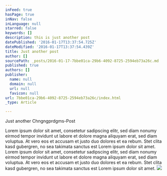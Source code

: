 ```yaml
---
inFeed: true
hasPage: true
inNav: false
inLanguage: null
starred: false
keywords: []
description: this is just another post
datePublished: '2016-01-17T13:37:54.725Z'
dateModified: '2016-01-17T13:37:54.439Z'
title: Just another post
author: []
sourcePath: _posts/2016-01-17-7bbe01ca-29b6-4092-8725-2594eb73a26c.md
published: true
authors: []
publisher:
  name: null
  domain: null
  url: null
  favicon: null
url: 7bbe01ca-29b6-4092-8725-2594eb73a26c/index.html
_type: Article

---
```

Just another Chngngprdgms-Post

Lorem ipsum dolor sit amet, consetetur sadipscing elitr, sed diam nonumy eirmod tempor invidunt ut labore et dolore magna aliquyam erat, sed diam voluptua. At vero eos et accusam et justo duo dolores et ea rebum. Stet clita kasd gubergren, no sea takimata sanctus est Lorem ipsum dolor sit amet. Lorem ipsum dolor sit amet, consetetur sadipscing elitr, sed diam nonumy eirmod tempor invidunt ut labore et dolore magna aliquyam erat, sed diam voluptua. At vero eos et accusam et justo duo dolores et ea rebum. Stet clita kasd gubergren, no sea takimata sanctus est Lorem ipsum dolor sit amet.
![](https://the-grid-user-content.s3-us-west-2.amazonaws.com/b026002c-6917-4f3a-adf8-22d8e754b92a.jpg)